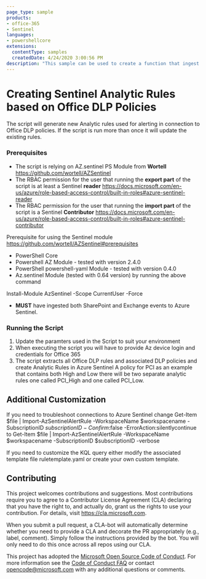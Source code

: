 ```yaml
---
page_type: sample
products:
- office-365
- Sentinel
languages:
- powershellcore
extensions:
  contentType: samples
  createdDate: 4/24/2020 3:00:56 PM
description: "This sample can be used to create a function that ingest DLP.All logs to Sentinel."
---
```



# Creating Sentinel Analytic Rules based on Office DLP Policies
The script will generate new Analytic rules used for alerting in connection to Office DLP policies. If the script is run more than once it will update the existing rules.

### Prerequisites

- The script is relying on AZ.sentinel PS Module from **Wortell** https://github.com/wortell/AZSentinel
- The RBAC permission for the user that running the **export part** of the script is at least a Sentinel **reader** https://docs.microsoft.com/en-us/azure/role-based-access-control/built-in-roles#azure-sentinel-reader
- The RBAC permission for the user that running the **import part** of the script is a Sentinel **Contributor** https://docs.microsoft.com/en-us/azure/role-based-access-control/built-in-roles#azure-sentinel-contributor

Prerequisite for using the Sentinel module https://github.com/wortell/AZSentinel#prerequisites

- PowerShell Core
- Powershell AZ Module - tested with version 2.4.0
- PowerShell powershell-yaml Module - tested with version 0.4.0
- Az.sentinel Module (tested with 0.64 version) by running the above command

Install-Module AzSentinel -Scope CurrentUser -Force

- **MUST** have ingested both SharePoint and Exchange events to Azure Sentinel.

### Running the Script

1. Update the paramters used in the Script to suit your environment
2. When executing the script you will have to provide Az device login and credentials for Office 365
3. The script extracts all Office DLP rules and associated DLP policies and create Analytic Rules in Azure Sentinel
A policy for PCI as an example that contains both High and Low there will be two separate analytic rules one called PCI_High
and one called PCI_Low. 
        
## Additional Customization

If you need to troubleshoot connections to Azure Sentinel change Get-Item $file | Import-AzSentinelAlertRule -WorkspaceName $workspacename -SubscriptionID $subscriptionID -Confirm:$false -ErrorAction:silentlycontinue
to
Get-Item $file | Import-AzSentinelAlertRule -WorkspaceName $workspacename -SubscriptionID $subscriptionID -verbose

If you need to customize the KQL query either modify the associated template file ruletemplate.yaml or create your own custom template.



## Contributing

This project welcomes contributions and suggestions.  Most contributions require you to agree to a
Contributor License Agreement (CLA) declaring that you have the right to, and actually do, grant us
the rights to use your contribution. For details, visit https://cla.microsoft.com.

When you submit a pull request, a CLA-bot will automatically determine whether you need to provide
a CLA and decorate the PR appropriately (e.g., label, comment). Simply follow the instructions
provided by the bot. You will only need to do this once across all repos using our CLA.

This project has adopted the [Microsoft Open Source Code of Conduct](https://opensource.microsoft.com/codeofconduct/).
For more information see the [Code of Conduct FAQ](https://opensource.microsoft.com/codeofconduct/faq/) or
contact [opencode@microsoft.com](mailto:opencode@microsoft.com) with any additional questions or comments.
